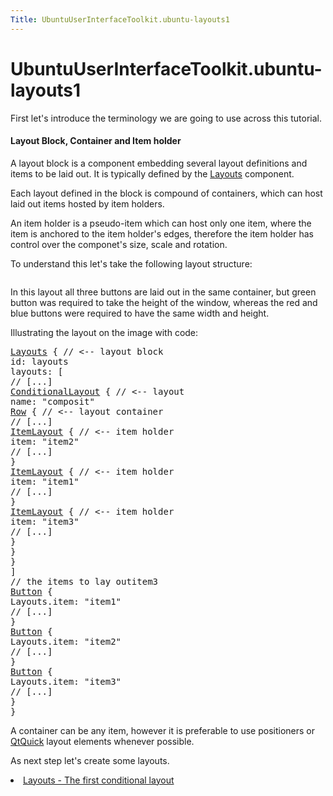 ```yaml
---
Title: UbuntuUserInterfaceToolkit.ubuntu-layouts1
---
```


# UbuntuUserInterfaceToolkit.ubuntu-layouts1

<span class="subtitle"></span>
<!-- $$$ubuntu-layouts1.html-description -->
<p>First let's introduce the terminology we are going to use across this tutorial.</p>
<h4 >Layout Block, Container and Item holder</h4>
<p>A layout block is a component embedding several layout definitions and items to be laid out. It is typically defined by the <a href="Ubuntu.Layouts.Layouts.md">Layouts</a> component.</p>
<p>Each layout defined in the block is compound of containers, which can host laid out items hosted by item holders.</p>
<p>An item holder is a pseudo-item which can host only one item, where the item is anchored to the item holder's edges, therefore the item holder has control over the componet's size, scale and rotation.</p>
<p>To understand this let's take the following layout structure:</p>
<p class="centerAlign"><img src="https://developer.ubuntu.com/static/devportal_uploaded/94542501-e684-43fc-adea-febd6ea840f2-../ubuntu-layouts1/images/sample-layout.png" alt="" /></p><p>In this layout all three buttons are laid out in the same container, but green button was required to take the height of the window, whereas the red and blue buttons were required to have the same width and height.</p>
<p>Illustrating the layout on the image with code:</p>
<pre class="qml"><span class="type"><a href="Ubuntu.Layouts.Layouts.md">Layouts</a></span> { <span class="comment">// &lt;-- layout block</span>
<span class="name">id</span>: <span class="name">layouts</span>
<span class="name">layouts</span>: [
<span class="comment">// [...]</span>
<span class="type"><a href="Ubuntu.Layouts.ConditionalLayout.md">ConditionalLayout</a></span> { <span class="comment">// &lt;-- layout</span>
<span class="name">name</span>: <span class="string">&quot;composit&quot;</span>
<span class="type"><a href="../sdk-15.04/QtQuick.Row.md">Row</a></span> { <span class="comment">// &lt;-- layout container</span>
<span class="comment">// [...]</span>
<span class="type"><a href="Ubuntu.Layouts.ItemLayout.md">ItemLayout</a></span> { <span class="comment">// &lt;-- item holder</span>
<span class="name">item</span>: <span class="string">&quot;item2&quot;</span>
<span class="comment">// [...]</span>
}
<span class="type"><a href="Ubuntu.Layouts.ItemLayout.md">ItemLayout</a></span> { <span class="comment">// &lt;-- item holder</span>
<span class="name">item</span>: <span class="string">&quot;item1&quot;</span>
<span class="comment">// [...]</span>
}
<span class="type"><a href="Ubuntu.Layouts.ItemLayout.md">ItemLayout</a></span> { <span class="comment">// &lt;-- item holder</span>
<span class="name">item</span>: <span class="string">&quot;item3&quot;</span>
<span class="comment">// [...]</span>
}
}
}
]
<span class="comment">// the items to lay outitem3</span>
<span class="type"><a href="Ubuntu.Components.Button.md">Button</a></span> {
<span class="name">Layouts</span>.item: <span class="string">&quot;item1&quot;</span>
<span class="comment">// [...]</span>
}
<span class="type"><a href="Ubuntu.Components.Button.md">Button</a></span> {
<span class="name">Layouts</span>.item: <span class="string">&quot;item2&quot;</span>
<span class="comment">// [...]</span>
}
<span class="type"><a href="Ubuntu.Components.Button.md">Button</a></span> {
<span class="name">Layouts</span>.item: <span class="string">&quot;item3&quot;</span>
<span class="comment">// [...]</span>
}
}</pre>
<p>A container can be any item, however it is preferable to use positioners or <a href="http://doc.qt.io/qt-5/qtquick-qmlmodule.html">QtQuick</a> layout elements whenever possible.</p>
<p>As next step let's create some layouts.</p>
<!-- @@@ubuntu-layouts1.html -->
<p class="naviNextPrevious footerNavi">
<li><a class="nextPage" href="UbuntuUserInterfaceToolkit.ubuntu-layouts2.md">Layouts - The first conditional layout</a></li>
</p>

